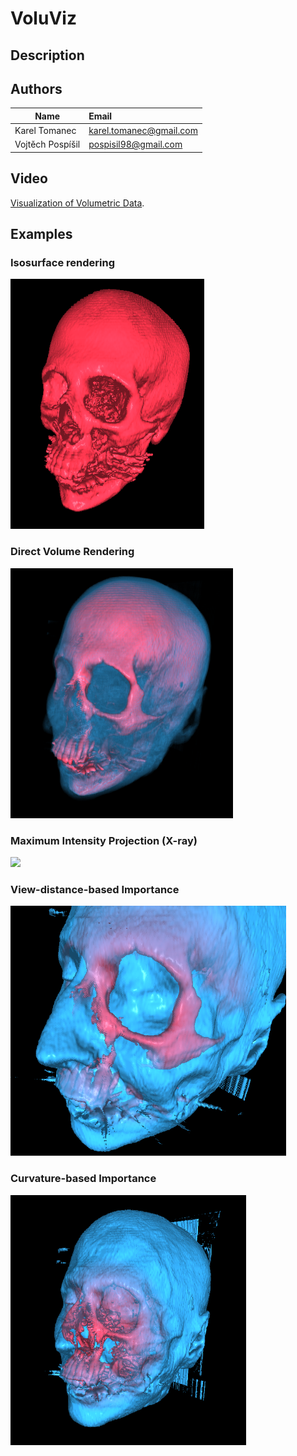# VoluViz
 
## Description

## Authors
| Name          | Email           |
| ------------- |:-------------|
| Karel Tomanec      | <karel.tomanec@gmail.com>      |
| Vojtěch Pospíšil      | <pospisil98@gmail.com> |

## Video
[Visualization of Volumetric Data](https://youtu.be/e5ootueY6pE).

## Examples

### Isosurface rendering
<img src="/Examples/iso.PNG" with="400" height="400">

### Direct Volume Rendering
<img src="/Examples/directVol.PNG" with="400" height="400">

### Maximum Intensity Projection (X-ray)
<img src="/Examples/multipleImportanceSampling.PNG" with="400" height="400">

### View-distance-based Importance
<img src="/Examples/viewDistBased.PNG" with="400" height="400">

### Curvature-based Importance
<img src="/Examples/focusCenter.PNG" with="400" height="400">

